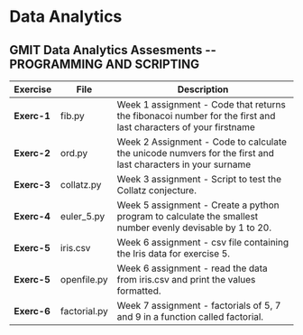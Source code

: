# Data Analytics
## GMIT Data Analytics Assesments -- PROGRAMMING AND SCRIPTING


Exercise|File|Description
-----|----|-----------
**Exerc-1**|fib.py|Week 1 assignment - Code that returns the fibonacoi number for the first and last characters of your firstname
**Exerc-2**|ord.py|Week 2 Assignment - Code to calculate the unicode numvers for the first and last characters in your surname
**Exerc-3**|collatz.py|Week 3 assignment - Script to test the Collatz conjecture. 
**Exerc-4**|euler_5.py|Week 5 assignment - Create a python program to calculate the smallest number evenly devisable by 1 to 20. 
**Exerc-5**|iris.csv|Week 6 assignment - csv file containing the Iris data for exercise 5.
**Exerc-5**|openfile.py|Week 6 assignment - read the data from iris.csv and print the values formatted.
**Exerc-6**|factorial.py|Week 7 assignment - factorials of 5, 7 and 9 in a function called factorial.
